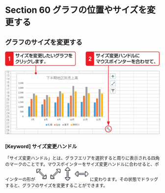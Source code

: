 # Section 60 グラフの位置やサイズを変更する

## グラフのサイズを変更する

![](001.png)

### [Keyword] サイズ変更ハンドル

「サイズ変更ハンドル」とは、グラフエリアを選択すると周りに表示される四角のマークのことです。マウスポインターをサイズ変更ハンドルに合わせると、ポインターの形が ![](icon_pointer8.png) に変わります。その状態でドラッグすると、グラフのサイズを変更することができます。
